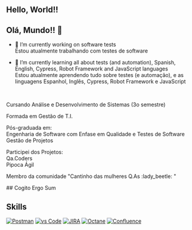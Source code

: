 ## Hello, World!!  
## Olá, Mundo!! 👋

- 🔭 I’m currently working on software tests <br>
      Estou atualmente trabalhando com testes de software

- 🌱 I’m currently learning all about tests (and automation), Spanish, English, Cypress, Robot Framework and JavaScript languages <br>
      Estou atualmente aprendendo tudo sobre testes (e automação), e as linguagens Espanhol, Inglês, Cypress, Robot Framework e JavaScript

<br>
<p>Cursando Análise e Desenvolvimento de Sistemas (3o semestre)</p>
<p>Formada em Gestão de T.I.</p>
<p>Pós-graduada em: <br>
       Engenharia de Software com Enfase em Qualidade e Testes de Software <br>
       Gestão de Projetos </p>
<p>Participei dos Projetos: <br>
       Qa.Coders <br>
       Pipoca Ágil </p>
<p>Membro da comunidade "Cantinho das mulheres Q.As :lady_beetle: " </p>
## Cogito Ergo Sum
<br>

## **Skills**
[![Postman](https://img.shields.io/badge/Postman-FF6C37?style=for-the-badge&logo=Postman&logoColor=white)]() [![vs Code](https://img.shields.io/badge/VSCode-0078D4?style=for-the-badge&logo=vscode&logoColor=white)]() [![JIRA](https://img.shields.io/badge/Jira-0052CC?style=for-the-badge&logo=Jira&logoColor=white)]() [![Octane](https://img.shields.io/badge/Octane-0052CC?style=for-the-badge&logo=Octane&logoColor=white)]() [![Confluence](https://img.shields.io/badge/Confluence-0052CC?style=for-the-badge&logo=Confluence&logoColor=white)]()
<br> 
